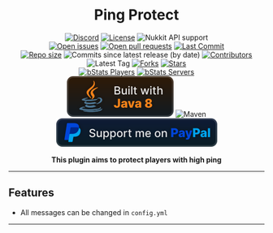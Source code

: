 <div align="center">

# Ping Protect

[![Discord](https://img.shields.io/discord/1071413512414449666?color=7289da&logo=discord&logoColor=white&style=for-the-badge)](https://discord.gg/k69htTFCVk)
[![License](https://img.shields.io/github/license/OpenPlugins-Minecraft/Ping-protect?style=for-the-badge)](https://github.com/OpenPlugins-Minecraft/Ping-protect/blob/main/License)
![Nukkit API support](https://img.shields.io/badge/Nukkit%20API-1.0.14-blueviolet?style=for-the-badge)</br>
[![Open issues](https://img.shields.io/github/issues/OpenPlugins-Minecraft/Ping-protect?style=for-the-badge)](https://github.com/OpenPlugins-Minecraft/Ping-protect/issues)
[![Open pull requests](https://img.shields.io/github/issues-pr/OpenPlugins-Minecraft/Ping-protect?style=for-the-badge)](https://github.com/OpenPlugins-Minecraft/Ping-protect/pulls)
[![Last Commit](https://img.shields.io/github/last-commit/OpenPlugins-Minecraft/Ping-protect?style=for-the-badge)](https://github.com/OpenPlugins-Minecraft/Ping-protect/commits/main)</br>
[![Repo size](https://img.shields.io/github/repo-size/OpenPlugins-Minecraft/Ping-protect?style=for-the-badge)](https://github.com/OpenPlugins-Minecraft/Ping-protect)
![Commits since latest release (by date)](https://img.shields.io/github/commits-since/OpenPlugins-Minecraft/Ping-protect/latest?style=for-the-badge)
[![Contributors](https://img.shields.io/github/contributors/OpenPlugins-Minecraft/Ping-protect?color=blue&style=for-the-badge)](https://github.com/OpenPlugins-Minecraft/Ping-protect/graphs/contributors)
![Latest Tag](https://img.shields.io/github/v/tag/OpenPlugins-Minecraft/Ping-protect?label=LATEST%20TAG&style=for-the-badge)
[![Forks](https://img.shields.io/github/forks/OpenPlugins-Minecraft/Ping-protect?style=for-the-badge)](https://github.com/OpenPlugins-Minecraft/Ping-protect/network/members)
[![Stars](https://img.shields.io/github/stars/OpenPlugins-Minecraft/Ping-protect?style=for-the-badge)](https://github.com/OpenPlugins-Minecraft/Ping-protect/stargazers)   </br>
[![bStats Players](https://img.shields.io/bstats/players/18060?style=for-the-badge)](https://bstats.org/plugin/bukkit/PingProtect/18060)
[![bStats Servers](https://img.shields.io/bstats/servers/18060?style=for-the-badge)](https://bstats.org/plugin/bukkit/PingProtect/18060)</br>
![JDK8](https://github.com/intergrav/devins-badges/blob/v2/assets/cozy/built-with/java8_vector.svg?raw=true)
![Maven](https://github.com/intergrav/devins-badges/blob/v2/assets/cozy/built-with/maven_vector.svg)</br>
[![PayPal](https://github.com/intergrav/devins-badges/blob/v2/assets/compact/donate/paypal-singular_vector.svg)](https://paypal.me/IndianPL)

**This plugin aims to protect players with high ping**

</div>

----

## Features

* All messages can be changed in `config.yml`

----








